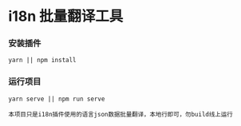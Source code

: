 # i18n 批量翻译工具

### 安装插件

```
yarn || npm install
```

### 运行项目

```
yarn serve || npm run serve
```

```
本项目只是i18n插件使用的语言json数据批量翻译，本地行即可，勿build线上运行
```
